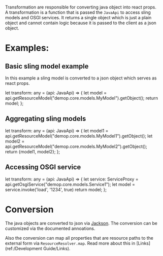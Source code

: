Transformation are responsible for converting java object into react props. A transformation
is a function that is passed the `JavaApi` to access sling models and OSGI services.
It returns a single object which is just a plain object and cannot contain logic because
it is passed to the client as a json object.

# Examples:

## Basic sling model example

In this example a sling model is converted to a json object which serves as react props.

let transform: any = (api: JavaApi) => {
    let model = api.getResourceModel("demop.core.models.MyModel").getObject();
    return model;
};
 
 
## Aggregating sling models


 let transform: any = (api: JavaApi) => {
     let model1 = api.getResourceModel("demop.core.models.MyModel1").getObject();
     let model2 = api.getResourceModel("demop.core.models.MyModel2").getObject();
     return {model1, model2};
 };

## Accessing OSGI service


 let transform: any = (api: JavaApi) => {
     let service: ServiceProxy = api.getOsgiService("demop.core.models.Service1");
     let model = service.invoke('load', '1234', true)
     return model;
 };


# Conversion

The java objects are converted to json via [Jackson](www.fasterxml.com). The conversion
can be customized via the documented annoations.

Also the conversion can map all properties that are resource paths to the external form via
`ResourceResolver.map`. Read more about this in [Links](ref:/Development Guide/Links).
